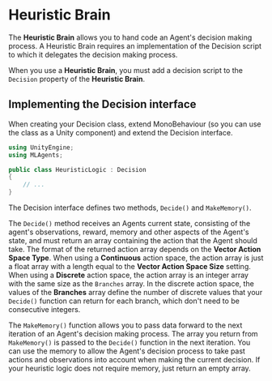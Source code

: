 # Heuristic Brain

The **Heuristic Brain** allows you to hand code an Agent's decision making
process. A Heuristic Brain requires an implementation of the Decision script
to which it delegates the decision making process.

When you use a **Heuristic Brain**, you must add a decision script to the `Decision` 
property of the **Heuristic Brain**.

## Implementing the Decision interface

When creating your Decision class, extend MonoBehaviour (so you can use the
class as a Unity component) and extend the Decision interface.

```csharp
using UnityEngine;
using MLAgents;

public class HeuristicLogic : Decision
{
    // ...
}
```

The Decision interface defines two methods, `Decide()` and `MakeMemory()`.

The `Decide()` method receives an Agents current state, consisting of the
agent's observations, reward, memory and other aspects of the Agent's state, and
must return an array containing the action that the Agent should take. The
format of the returned action array depends on the **Vector Action Space Type**.
When using a **Continuous** action space, the action array is just a float array
with a length equal to the **Vector Action Space Size** setting. When using a
**Discrete** action space, the action array is an integer array with the same
size as the `Branches` array. In the discrete action space, the values of the
**Branches** array define the number of discrete values that your `Decide()`
function can return for each branch, which don't need to be consecutive
integers.

The `MakeMemory()` function allows you to pass data forward to the next
iteration of an Agent's decision making process. The array you return from
`MakeMemory()` is passed to the `Decide()` function in the next iteration. You
can use the memory to allow the Agent's decision process to take past actions
and observations into account when making the current decision. If your
heuristic logic does not require memory, just return an empty array.
